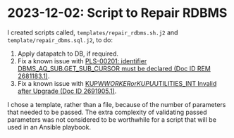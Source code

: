 # 2023-12-02: Script to Repair RDBMS

I created scripts called, `templates/repair_rdbms.sh.j2` and `template/repair_dbms.sql.j2`, to do:

1. Apply datapatch to DB, if required.
1. Fix a known issue with [PLS-00201: identifier DBMS_AQ_SUB.GET_SUB_CURSOR must be declared (Doc ID REM 2681183.1)](https://support.oracle.com/epmos/faces/DocContentDisplay?id=2681183.1).
1. Fix a known issue with [KUPW$WORKER or KUPU$UTILITIES_INT Invalid after Upgrade (Doc ID 2691905.1)](https://support.oracle.com/epmos/faces/DocContentDisplay?id=2691905.1).

I chose a template, rather than a file, because of the number of parameters that needed to be passed. The extra complexity of validating passed parameters was not considered to be worthwhile for a script that will be used in an Ansible playbook.
